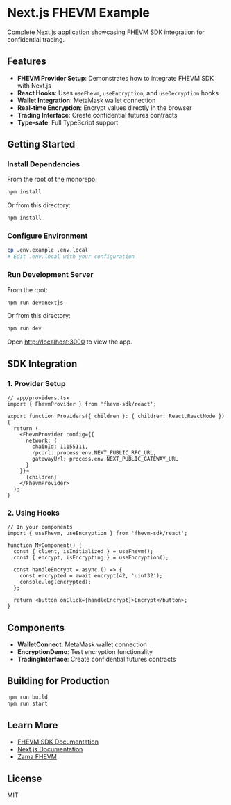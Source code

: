# Next.js FHEVM Example

Complete Next.js application showcasing FHEVM SDK integration for confidential trading.

## Features

- **FHEVM Provider Setup**: Demonstrates how to integrate FHEVM SDK with Next.js
- **React Hooks**: Uses `useFhevm`, `useEncryption`, and `useDecryption` hooks
- **Wallet Integration**: MetaMask wallet connection
- **Real-time Encryption**: Encrypt values directly in the browser
- **Trading Interface**: Create confidential futures contracts
- **Type-safe**: Full TypeScript support

## Getting Started

### Install Dependencies

From the root of the monorepo:

```bash
npm install
```

Or from this directory:

```bash
npm install
```

### Configure Environment

```bash
cp .env.example .env.local
# Edit .env.local with your configuration
```

### Run Development Server

From the root:

```bash
npm run dev:nextjs
```

Or from this directory:

```bash
npm run dev
```

Open [http://localhost:3000](http://localhost:3000) to view the app.

## SDK Integration

### 1. Provider Setup

```tsx
// app/providers.tsx
import { FhevmProvider } from 'fhevm-sdk/react';

export function Providers({ children }: { children: React.ReactNode }) {
  return (
    <FhevmProvider config={{
      network: {
        chainId: 11155111,
        rpcUrl: process.env.NEXT_PUBLIC_RPC_URL,
        gatewayUrl: process.env.NEXT_PUBLIC_GATEWAY_URL
      }
    }}>
      {children}
    </FhevmProvider>
  );
}
```

### 2. Using Hooks

```tsx
// In your components
import { useFhevm, useEncryption } from 'fhevm-sdk/react';

function MyComponent() {
  const { client, isInitialized } = useFhevm();
  const { encrypt, isEncrypting } = useEncryption();

  const handleEncrypt = async () => {
    const encrypted = await encrypt(42, 'uint32');
    console.log(encrypted);
  };

  return <button onClick={handleEncrypt}>Encrypt</button>;
}
```

## Components

- **WalletConnect**: MetaMask wallet connection
- **EncryptionDemo**: Test encryption functionality
- **TradingInterface**: Create confidential futures contracts

## Building for Production

```bash
npm run build
npm run start
```

## Learn More

- [FHEVM SDK Documentation](../../packages/fhevm-sdk/README.md)
- [Next.js Documentation](https://nextjs.org/docs)
- [Zama FHEVM](https://docs.zama.ai/fhevm)

## License

MIT
